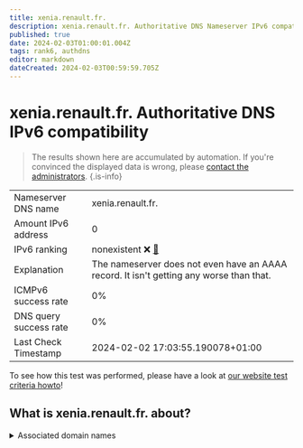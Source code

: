 ```yaml
---
title: xenia.renault.fr.
description: xenia.renault.fr. Authoritative DNS Nameserver IPv6 compatibility
published: true
date: 2024-02-03T01:00:01.004Z
tags: rank6, authdns
editor: markdown
dateCreated: 2024-02-03T00:59:59.705Z
---
```


# xenia.renault.fr. Authoritative DNS IPv6 compatibility

> The results shown here are accumulated by automation. If you're convinced the displayed data is wrong, please [contact the administrators](/howto/chat). 
{.is-info}




|   |   |
| - | - |
| Nameserver DNS name | xenia.renault.fr.
| Amount IPv6 address | 0
| IPv6 ranking | nonexistent :x: [🔗](/howto/ranking) |
| Explanation | The nameserver does not even have an AAAA record. It isn't getting any worse than that. |
| ICMPv6 success rate | 0%|
| DNS query success rate | 0% |
| Last Check Timestamp | 2024-02-02 17:03:55.190078+01:00 |

To see how this test was performed, please have a look at [our website test criteria howto](/howto/testcriteria/authdns)!


## What is xenia.renault.fr. about?






<details>
<summary>Associated domain names</summary>

renault.fr

www.renaultgroup.com

</details>
